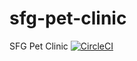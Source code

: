 # sfg-pet-clinic
SFG Pet Clinic
[![CircleCI](https://dl.circleci.com/status-badge/img/gh/AndyWeasley2004/sfg-pet-clinic/tree/main.svg?style=svg)](https://dl.circleci.com/status-badge/redirect/gh/AndyWeasley2004/sfg-pet-clinic/tree/main)